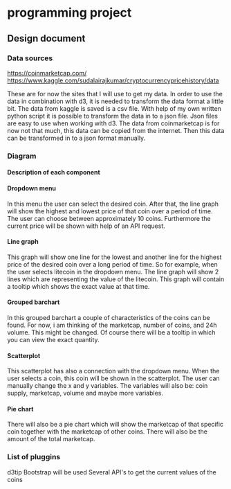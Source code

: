 # programming project

## Design document

### Data sources 

https://coinmarketcap.com/
https://www.kaggle.com/sudalairajkumar/cryptocurrencypricehistory/data

These are for now the sites that I will use to get my data. In order to use the data in combination with d3, it is needed to transform the data format a little bit. The data from kaggle is saved is a csv file. With help of my own written python script it is possible to transform the data in to a json file. Json files are easy to use when working with d3. The data from coinmarketcap is for now not that much, this data can be copied from the internet. Then this data can be transformed in to a json format manually. 

### Diagram


#### Description of each component

#### Dropdown menu

In this menu the user can select the desired coin. After that, the line graph will show the highest and lowest price of that coin over a period of time. 
The user can choose between approximately 10 coins. Furthermore the current price will be shown with help of an API request. 

#### Line graph

This graph will show one line for the lowest and another line for the highest price of the desired coin over a long period of time. So for example, when the user selects litecoin in the dropdown menu. The line graph will show 2 lines which are representing the value of the litecoin. This graph will contain a tooltip which shows the exact value at that time. 

#### Grouped barchart

In this grouped barchart a couple of characteristics of the coins can be found. For now, i am thinking of the marketcap, number of coins, and 24h volume. This might be changed. Of course there will be a tooltip in which you can view the exact quantity.

#### Scatterplot

This scatterplot has also a connection with the dropdown menu. When the user selects a coin, this coin will be shown in the scatterplot. The user can manually change the x and y variables. The variables will also be: coin supply, marketcap, volume and maybe more variables. 

#### Pie chart 

There will also be a pie chart which will show the marketcap of that specific coin together with the marketcap of other coins. There will also be the amount of the total marketcap. 

### List of pluggins

d3tip
Bootstrap will be used
Several API's to get the current values of the coins